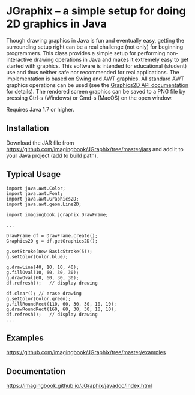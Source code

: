 # JGraphix &ndash; a simple setup for doing 2D graphics in Java

Though drawing graphics in Java is fun and eventually easy, getting the surrounding setup right
can be a real challenge (not only) for beginning programmers.
This class provides a simple setup for performing non-interactive drawing
operations in Java and makes it extremely easy to get started with graphics.
This software is intended for educational (student) use and thus neither safe nor
recommended for real applications. The implementation is based on Swing and AWT 
graphics. All standard AWT graphics operations can be used (see the
<a href="https://docs.oracle.com/javase/8/docs/api/index.html?java/awt/Graphics2D.html">
Graphics2D API documentation</a> for details).
The rendered screen graphics can be saved to a PNG file by pressing
Ctrl-s (Windows) or Cmd-s (MacOS) on the open window.

Requires Java 1.7 or higher.

## Installation
Download the JAR file from https://github.com/imagingbook/JGraphix/tree/master/jars
and add it to your Java project (add to build path).

## Typical Usage

````
import java.awt.Color;
import java.awt.Font;
import java.awt.Graphics2D;
import java.awt.geom.Line2D;

import imagingbook.jgraphix.DrawFrame;

...

DrawFrame df = DrawFrame.create();
Graphics2D g = df.getGraphics2D();
   
g.setStroke(new BasicStroke(5));
g.setColor(Color.blue);
   
g.drawLine(40, 10, 10, 40);
g.fillOval(10, 60, 30, 30);
g.drawOval(60, 60, 30, 30);
df.refresh();	// display drawing
 
df.clear();	// erase drawing
g.setColor(Color.green);
g.fillRoundRect(110, 60, 30, 30, 10, 10);
g.drawRoundRect(160, 60, 30, 30, 10, 10);
df.refresh();	// display drawing
...  
````

## Examples
https://github.com/imagingbook/JGraphix/tree/master/examples

## Documentation
https://imagingbook.github.io/JGraphix/javadoc/index.html
